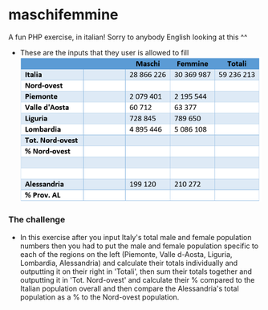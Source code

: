 # maschifemmine

A fun PHP exercise, in italian! Sorry to anybody English looking at this ^^  
 - These are the inputs that they user is allowed to fill
![](./imgs/input.png)  
### The challenge  
 - In this exercise after you input Italy's total male and female population numbers then you had to put the male and female population specific to each of the regions on the left (Piemonte, Valle d-Aosta, Liguria, Lombardia, Alessandria) and calculate their totals individually and outputting it on their right in 'Totali', then sum their totals together and outputting it in 'Tot. Nord-ovest' and calculate their % compared to the Italian population overall and then compare the Alessandria's total population as a % to the Nord-ovest population.
